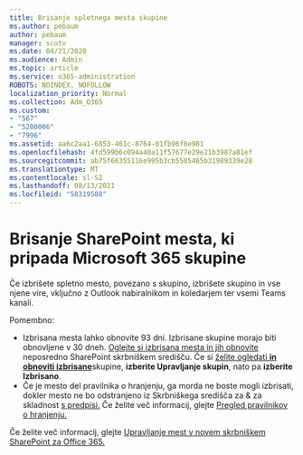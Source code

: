 ```yaml
---
title: Brisanje spletnega mesta skupine
ms.author: pebaum
author: pebaum
manager: scotv
ms.date: 04/21/2020
ms.audience: Admin
ms.topic: article
ms.service: o365-administration
ROBOTS: NOINDEX, NOFOLLOW
localization_priority: Normal
ms.collection: Adm_O365
ms.custom:
- "567"
- "5200006"
- "7996"
ms.assetid: aa6c2aa1-6853-461c-8764-01fb96f8e981
ms.openlocfilehash: 4fd599b6c094a40a11f57677e29e21b3987a81ef
ms.sourcegitcommit: ab75f66355116e995b3cb5505465b31989339e28
ms.translationtype: MT
ms.contentlocale: sl-SI
ms.lasthandoff: 08/13/2021
ms.locfileid: "58319588"
---
```

# <a name="delete-a-sharepoint-site-that-belongs-to-a-microsoft-365-group"></a>Brisanje SharePoint mesta, ki pripada Microsoft 365 skupine

Če izbrišete spletno mesto, povezano s skupino, izbrišete skupino in vse njene vire, vključno z Outlook nabiralnikom in koledarjem ter vsemi Teams kanali.
  
Pomembno:

- Izbrisana mesta lahko obnovite 93 dni. Izbrisane skupine morajo biti obnovljene v 30 dneh. [Oglejte si izbrisana mesta in jih obnovite](https://admin.microsoft.com/sharepoint?page=recyclebin&modern=true) neposredno SharePoint skrbniškem središču. Če si [želite ogledati **in obnoviti izbrisane**](https://admin.microsoft.com/Adminportal/Home?source=applauncher#/deletedgroups)skupine, **izberite Upravljanje skupin**, nato pa **izberite Izbrisano**.
- Če je mesto del pravilnika o hranjenju, ga morda ne boste mogli izbrisati, dokler mesto ne bo odstranjeno iz Skrbniškega središča za & za skladnost [s predpisi.](https://protection.office.com/?rfr=AdminCenter#/retention) Če želite več informacij, glejte [Pregled pravilnikov o hranjenju.](https://docs.microsoft.com/microsoft-365/compliance/retention-policies)
  
Če želite več informacij, glejte [Upravljanje mest v novem skrbniškem SharePoint za Office 365.](https://docs.microsoft.com/sharepoint/manage-sites-in-new-admin-center)
